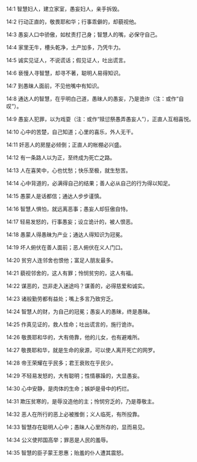 <a id="1"></a>14:1  智慧妇人，建立家室，愚妄妇人，亲手拆毁。  

<a id="2"></a>14:2  行动正直的，敬畏耶和华；行事乖僻的，却藐视他。  

<a id="3"></a>14:3  愚妄人口中骄傲，如杖责打己身；智慧人的嘴，必保守自己。  

<a id="4"></a>14:4  家里无牛，槽头乾净，土产加多，乃凭牛力。  

<a id="5"></a>14:5  诚实见证人，不说谎话；假见证人，吐出谎言。  

<a id="6"></a>14:6  亵慢人寻智慧，却寻不著，聪明人易得知识。  

<a id="7"></a>14:7  到愚昧人面前，不见他嘴中有知识。  

<a id="8"></a>14:8  通达人的智慧，在乎明白己道，愚昧人的愚妄，乃是诡诈（注：或作“自叹”）。  

<a id="9"></a>14:9  愚妄人犯罪，以为戏耍（注：或作“赎愆祭愚弄愚妄人”），正直人互相喜悦。  

<a id="10"></a>14:10  心中的苦楚，自己知道；心里的喜乐，外人无干。  

<a id="11"></a>14:11  奸恶人的房屋必倾倒；正直人的帐棚必兴盛。  

<a id="12"></a>14:12  有一条路人以为正，至终成为死亡之路。  

<a id="13"></a>14:13  人在喜笑中，心也忧愁；快乐至极，就生愁苦。  

<a id="14"></a>14:14  心中背道的，必满得自己的结果；善人必从自己的行为得以知足。  

<a id="15"></a>14:15  愚蒙人是话都信；通达人步步谨慎。  

<a id="16"></a>14:16  智慧人惧怕，就远离恶事；愚妄人却狂傲自恃。  

<a id="17"></a>14:17  轻易发怒的，行事愚妄；设立诡计的，被人恨恶。  

<a id="18"></a>14:18  愚蒙人得愚昧为产业；通达人得知识为冠冕。  

<a id="19"></a>14:19  坏人俯伏在善人面前；恶人俯伏在义人门口。  

<a id="20"></a>14:20  贫穷人连邻舍也恨他；富足人朋友最多。  

<a id="21"></a>14:21  藐视邻舍的，这人有罪；怜悯贫穷的，这人有福。  

<a id="22"></a>14:22  谋恶的，岂非走入迷途吗？谋善的，必得慈爱和诚实。  

<a id="23"></a>14:23  诸般勤劳都有益处；嘴上多言乃致穷乏。  

<a id="24"></a>14:24  智慧人的财，为自己的冠冕；愚妄人的愚昧，终是愚昧。  

<a id="25"></a>14:25  作真见证的，救人性命；吐出谎言的，施行诡诈。  

<a id="26"></a>14:26  敬畏耶和华的，大有倚靠，他的儿女，也有避难所。  

<a id="27"></a>14:27  敬畏耶和华，就是生命的泉源，可以使人离开死亡的网罗。  

<a id="28"></a>14:28  帝王荣耀在乎民多；君王衰败在乎民少。  

<a id="29"></a>14:29  不轻易发怒的，大有聪明；性情暴躁的，大显愚妄。  

<a id="30"></a>14:30  心中安静，是肉体的生命；嫉妒是骨中的朽烂。  

<a id="31"></a>14:31  欺压贫寒的，是辱没造他的主；怜悯穷乏的，乃是尊敬主。  

<a id="32"></a>14:32  恶人在所行的恶上必被推倒；义人临死，有所投靠。  

<a id="33"></a>14:33  智慧存在聪明人心中；愚昧人心里所存的，显而易见。  

<a id="34"></a>14:34  公义使邦国高举；罪恶是人民的羞辱。  

<a id="35"></a>14:35  智慧的臣子蒙王恩惠；贻羞的仆人遭其震怒。  
